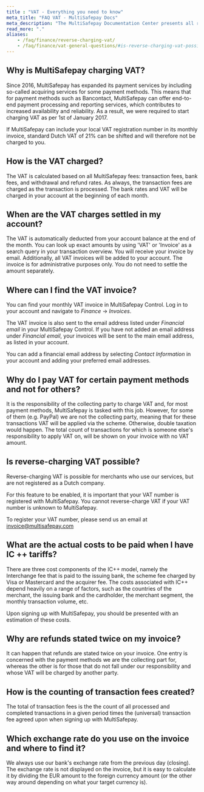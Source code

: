 ```yaml
---
title : "VAT - Everything you need to know"
meta_title: "FAQ VAT - MultiSafepay Docs"
meta_description: "The MultiSafepay Documentation Center presents all relevant information about our Plugins and API. You can also find support pages for payment methods, tools and general questions as well as the contact details of our Support and Integration Teams."
read_more: "."
aliases: 
    - /faq/finance/reverse-charging-vat/
    - /faq/finance/vat-general-questions/#is-reverse-charging-vat-possible
---
```


## Why is MultiSafepay charging VAT?
Since 2016, MultiSafepay has expanded its payment services by including so-called acquiring services for some payment methods. This means that for payment methods such as Bancontact, MultiSafepay can offer end-to-end payment processing and reporting services, which contributes to increased availability and reliability. As a result, we were required to start charging VAT as per 1st of January 2017.

If MultiSafepay can include your local VAT registration number in its monthly invoice, standard Dutch VAT of 21% can be shifted and will therefore not be charged to you.

## How is the VAT charged?
The VAT is calculated based on all MultiSafepay fees: transaction fees, bank fees, and withdrawal and refund rates. As always, the transaction fees are charged as the transaction is processed. The bank rates and VAT will be charged in your account at the beginning of each month.

## When are the VAT charges settled in my account?

The VAT is automatically deducted from your account balance at the end of the month. You can look up exact amounts by using 'VAT' or 'Invoice' as a search query in your transaction overview. You will receive your invoice by email. Additionally, all VAT invoices will be added to your account. The invoice is for administrative purposes only. You do not need to settle the amount separately.

## Where can I find the VAT invoice?
You can find your monthly VAT invoice in MultiSafepay Control. Log in to your account and navigate to _Finance_ → _Invoices_.

The VAT invoice is also sent to the email address listed under _Financial email_ in your MultiSafepay Control. If you have not added an email address under _Financial email_, your invoices will be sent to the main email address, as listed in your account.

You can add a financial email address by selecting _Contact Information_ in your account and adding your preferred email addresses.  

## Why do I pay VAT for certain payment methods and not for others?
It is the responsibility of the collecting party to charge VAT and, for most payment methods, MultiSafepay is tasked with this job. However, for some of them (e.g. PayPal) we are not the collecting party, meaning that for these transactions VAT will be applied via the scheme. Otherwise, double taxation would happen. The total count of transactions for which is someone else's responsibility to apply VAT on, will be shown on your invoice with no VAT amount.

## Is reverse-charging VAT possible?
Reverse-charging VAT is possible for merchants who use our services, but are not registered as a Dutch company. 

For this feature to be enabled, it is important that your VAT number is registered with MultiSafepay. You cannot reverse-charge VAT if your VAT number is unknown to MultiSafepay.

To register your VAT number, please send us an email at <invoice@multisafepay.com>

## What are the actual costs to be paid when I have IC ++ tariffs?
There are three cost components of the IC++ model, namely the Interchange fee that is paid to the issuing bank, the scheme fee charged by Visa or Mastercard and the acquirer fee. The costs associated with IC++ depend heavily on a range of factors, such as the countries of the merchant, the issuing bank and the cardholder, the merchant segment, the monthly transaction volume, etc. 

Upon signing up with MultiSafepay, you should be presented with an estimation of these costs.


## Why are refunds stated twice on my invoice?
It can happen that refunds are stated twice on your invoice. One entry is concerned with the payment methods we are the collecting part for, whereas the other is for those that do not fall under our responsibility and whose VAT will be charged by another party.

## How is the counting of transaction fees created?
The total of transaction fees is the the count of all processed and completed transactions in a given period times the (universal) transaction fee agreed upon when signing up with MultiSafepay.

## Which exchange rate do you use on the invoice and where to find it?
We always use our bank's exchange rate from the previous day (closing). The exchange rate is not displayed on the invoice, but it is easy to calculate it by dividing the EUR amount to the foreign currency amount (or the other way around depending on what your target currency is).  


